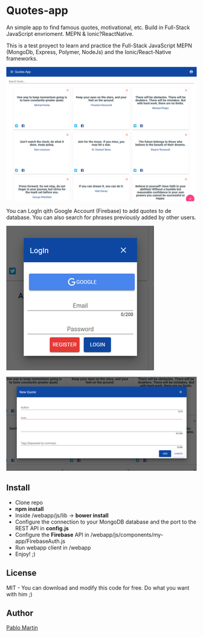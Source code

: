 # Quotes-app
An simple app to find famous quotes, motivational, etc. Build in Full-Stack JavaScript envrioment. MEPN & Ionic?ReactNative.

This is a test proyect to learn and practice the Full-Stack JavaScript MEPN (MongoDb, Express, Polymer, NodeJs) and the Ionic/React-Native frameworks.

![alt text](https://github.com/Pabline/Quotes-app/blob/master/webapp/images/globalApp.png "Global APP image")

You can LogIn qith Google Account (Firebase) to add quotes to de database. You can also search for phrases previously added by other users.

![alt text](https://github.com/Pabline/Quotes-app/blob/master/webapp/images/logIn.png "LogIn image")

![alt text](https://github.com/Pabline/Quotes-app/blob/master/webapp/images/addQuote.png "Add Quote image")


## Install
- Clone repo
- **npm install**
- Inside /webapp/js/lib -> **bower install**
- Configure the connection to your MongoDB database and the port to the REST API in **config.js**
- Configure the **Firebase** API in /webapp/js/components/my-app/FirebaseAuth.js 
- Run webapp client in /webapp
- Enjoy! ;)

## License
MIT - You can download and modify this code for free. Do what you want with him ;)

## Author
[Pablo Martin](https://www.linkedin.com/in/pablomn/)

